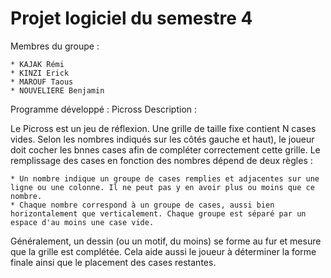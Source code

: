 # Projet logiciel du semestre 4

Membres du groupe :

	* KAJAK Rémi
	* KINZI Erick
	* MAROUF Taous
	* NOUVELIERE Benjamin

Programme développé : Picross
Description : 

Le Picross est un jeu de réflexion. Une grille de taille fixe contient N cases vides. Selon les nombres indiqués sur les côtés gauche et haut), le joueur doit cocher les bnnes cases afin de compléter correctement cette grille.
Le remplissage des cases en fonction des nombres dépend de deux règles :

	* Un nombre indique un groupe de cases remplies et adjacentes sur une ligne ou une colonne. Il ne peut pas y en avoir plus ou moins que ce nombre.
	* Chaque nombre correspond à un groupe de cases, aussi bien horizontalement que verticalement. Chaque groupe est séparé par un espace d'au moins une case vide.

Généralement, un dessin (ou un motif, du moins) se forme au fur et mesure que la grille est complétée. Cela aide aussi le joueur à déterminer la forme finale ainsi que le placement des cases restantes.
